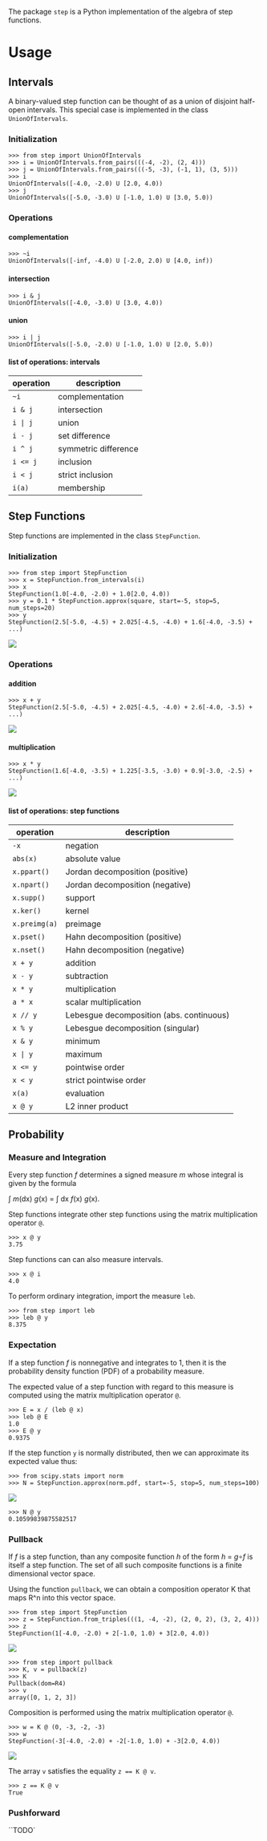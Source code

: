 The package `step` is a Python implementation of the algebra of step functions.

# Usage

## Intervals

A binary-valued step function can be thought of as a union of disjoint half-open intervals. This special case is implemented in the class `UnionOfIntervals`.

### Initialization

```
>>> from step import UnionOfIntervals
>>> i = UnionOfIntervals.from_pairs(((-4, -2), (2, 4)))
>>> j = UnionOfIntervals.from_pairs(((-5, -3), (-1, 1), (3, 5)))
>>> i
UnionOfIntervals([-4.0, -2.0) U [2.0, 4.0))
>>> j
UnionOfIntervals([-5.0, -3.0) U [-1.0, 1.0) U [3.0, 5.0))
```

### Operations

#### complementation

```
>>> ~i
UnionOfIntervals([-inf, -4.0) U [-2.0, 2.0) U [4.0, inf))
```

#### intersection

```
>>> i & j
UnionOfIntervals([-4.0, -3.0) U [3.0, 4.0))
```

#### union

```
>>> i | j
UnionOfIntervals([-5.0, -2.0) U [-1.0, 1.0) U [2.0, 5.0))
```

#### list of operations: intervals

| operation   | description |
| ----------- | ------------|
| `~i`        | complementation |
| `i & j	`     | intersection |
| <code>i &#124; j</code> | union |
| `i - j`     | set difference |
| `i ^ j`     | symmetric difference |
| `i <= j`    | inclusion |
| `i < j`     | strict inclusion |
| `i(a)`      | membership |

## Step Functions

Step functions are implemented in the class `StepFunction`.

### Initialization

```
>>> from step import StepFunction
>>> x = StepFunction.from_intervals(i)
>>> x
StepFunction(1.0[-4.0, -2.0) + 1.0[2.0, 4.0))
>>> y = 0.1 * StepFunction.approx(square, start=-5, stop=5, num_steps=20)
>>> y
StepFunction(2.5[-5.0, -4.5) + 2.025[-4.5, -4.0) + 1.6[-4.0, -3.5) + ...)
```

![](./media/01.png)

### Operations

#### addition

```
>>> x + y
StepFunction(2.5[-5.0, -4.5) + 2.025[-4.5, -4.0) + 2.6[-4.0, -3.5) + ...)
```

![](./media/02.png)

#### multiplication

```
>>> x * y
StepFunction(1.6[-4.0, -3.5) + 1.225[-3.5, -3.0) + 0.9[-3.0, -2.5) + ...)
```

![](./media/03.png)

#### list of operations: step functions

| operation   | description |
| ----------- | ------------|
| `-x`        | negation |
| `abs(x)`    | absolute value |
| `x.ppart()` | Jordan decomposition (positive) |
| `x.npart()` | Jordan decomposition (negative) |
| `x.supp()`  | support |
| `x.ker()`   | kernel  |
| `x.preimg(a)` | preimage | 
| `x.pset()`  | Hahn decomposition (positive) |
| `x.nset()`  | Hahn decomposition (negative) |
| `x + y	`     | addition |
| `x - y`     | subtraction |
| `x * y`     | multiplication |
| `a * x	`     | scalar multiplication |
| `x // y`    | Lebesgue decomposition (abs. continuous) |
| `x % y`     | Lebesgue decomposition (singular) |
| `x & y`     | minimum |
| <code>x &#124; y</code> | maximum |
| `x <= y`    | pointwise order |
| `x < y`     | strict pointwise order |
| `x(a)`      | evaluation |
|  `x @ y`    | L2 inner product |

## Probability
### Measure and Integration
Every step function *f* determines a signed measure *m* whose integral is given by the formula

∫ *m*(dx) *g*(x) = ∫ dx *f*(x) *g*(x).

Step functions integrate other step functions using the matrix multiplication operator `@`.

```
>>> x @ y
3.75
```

Step functions can can also measure intervals.

```
>>> x @ i
4.0
```

To perform ordinary integration, import the measure `leb`.

```
>>> from step import leb
>>> leb @ y
8.375
```

### Expectation

If a step function *f* is nonnegative and integrates to 1, then it is the probability density function (PDF) of a probability measure.

The expected value of a step function with regard to this measure is computed using the matrix multiplication operator `@`.

```
>>> E = x / (leb @ x)
>>> leb @ E
1.0
>>> E @ y
0.9375
```

If the step function `y` is normally distributed, then we can approximate its expected value thus:

```
>>> from scipy.stats import norm
>>> N = StepFunction.approx(norm.pdf, start=-5, stop=5, num_steps=100)
```

![](./media/04.png)

```
>>> N @ y
0.10599839875582517
```

### Pullback

If *f* is a step function, than any composite function *h* of the form *h* = *g*∘*f* is itself a step function. The set of all such composite functions is a finite dimensional vector space.

Using the function `pullback`, we can obtain a composition operator K that maps R^n into this vector space.

```
>>> from step import StepFunction
>>> z = StepFunction.from_triples(((1, -4, -2), (2, 0, 2), (3, 2, 4)))
>>> z
StepFunction(1[-4.0, -2.0) + 2[-1.0, 1.0) + 3[2.0, 4.0))
```

![](./media/05.png)

```
>>> from step import pullback
>>> K, v = pullback(z)
>>> K
Pullback(dom=R4)
>>> v
array([0, 1, 2, 3])
```

Composition is performed using the matrix multiplication operator `@`.

```
>>> w = K @ (0, -3, -2, -3)
>>> w
StepFunction(-3[-4.0, -2.0) + -2[-1.0, 1.0) + -3[2.0, 4.0))
```

![](./media/06.png)

The array `v` satisfies the equality `z == K @ v`.

```
>>> z == K @ v
True
```

### Pushforward

``TODO`